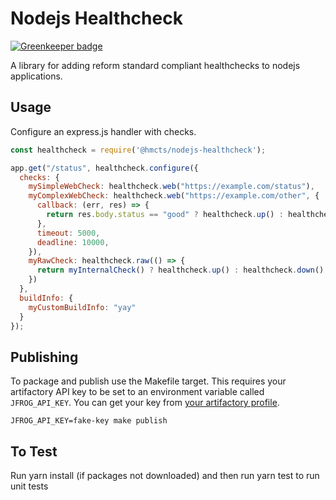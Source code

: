 # Nodejs Healthcheck

[![Greenkeeper badge](https://badges.greenkeeper.io/hmcts/nodejs-healthcheck.svg)](https://greenkeeper.io/)

A library for adding reform standard compliant healthchecks to nodejs applications.

## Usage

Configure an express.js handler with checks.

```javascript
const healthcheck = require('@hmcts/nodejs-healthcheck');

app.get("/status", healthcheck.configure({
  checks: {
    mySimpleWebCheck: healthcheck.web("https://example.com/status"),
    myComplexWebCheck: healthcheck.web("https://example.com/other", {
      callback: (err, res) => {
        return res.body.status == "good" ? healthcheck.up() : healthcheck.down()
      },
      timeout: 5000,
      deadline: 10000,
    }),
    myRawCheck: healthcheck.raw(() => {
      return myInternalCheck() ? healthcheck.up() : healthcheck.down()
    })
  },
  buildInfo: {
    myCustomBuildInfo: "yay"
  }
});
```

## Publishing

To package and publish use the Makefile target. This requires your artifactory API key to be set to an
environment variable called `JFROG_API_KEY`. You can get your key from [your artifactory profile](https://artifactory.reform.hmcts.net/artifactory/webapp/#/profile).

```
JFROG_API_KEY=fake-key make publish
```

## To Test

Run yarn install (if packages not downloaded) and then run yarn test to run unit tests
